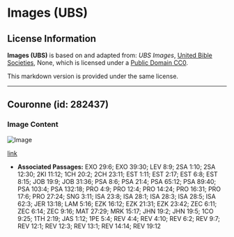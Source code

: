 # Images (UBS)

## License Information

**Images (UBS)** is based on and adapted from: _UBS Images_, [United Bible Societies](https://unitedbiblesocieties.org/), None, which is licensed under a [Public Domain CC0](https://creativecommons.org/public-domain/cc0/).

This markdown version is provided under the same license.



--------------------------------

## Couronne (id: 282437)

### Image Content

![Image](https://cdn.aquifer.bible/aquifer-content/resources/Media/WEB-0363_crown.jpg)

[link](https://cdn.aquifer.bible/aquifer-content/resources/Media/WEB-0363_crown.jpg)

* **Associated Passages:** EXO 29:6; EXO 39:30; LEV 8:9; 2SA 1:10; 2SA 12:30; 2KI 11:12; 1CH 20:2; 2CH 23:11; EST 1:11; EST 2:17; EST 6:8; EST 8:15; JOB 19:9; JOB 31:36; PSA 8:6; PSA 21:4; PSA 65:12; PSA 89:40; PSA 103:4; PSA 132:18; PRO 4:9; PRO 12:4; PRO 14:24; PRO 16:31; PRO 17:6; PRO 27:24; SNG 3:11; ISA 23:8; ISA 28:1; ISA 28:3; ISA 28:5; ISA 62:3; JER 13:18; LAM 5:16; EZK 16:12; EZK 21:31; EZK 23:42; ZEC 6:11; ZEC 6:14; ZEC 9:16; MAT 27:29; MRK 15:17; JHN 19:2; JHN 19:5; 1CO 9:25; 1TH 2:19; JAS 1:12; 1PE 5:4; REV 4:4; REV 4:10; REV 6:2; REV 9:7; REV 12:1; REV 12:3; REV 13:1; REV 14:14; REV 19:12

